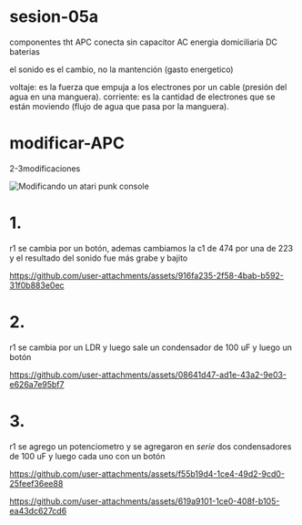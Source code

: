 # sesion-05a

componentes tht
APC conecta sin capacitor
AC energia domiciliaria 
DC baterias

el sonido es el cambio, no la mantención
(gasto energetico)

voltaje: es la fuerza que empuja a los electrones por un cable (presión del agua en una manguera).
corriente: es la cantidad de electrones que se están moviendo (flujo de agua que pasa por la manguera).

# modificar-APC
2-3modificaciones

![Modificando un atari punk console](https://github.com/user-attachments/assets/945178b5-bfa1-4ed9-978c-c8d6a4079d31)


# 1. 
r1 se cambia por un botón, ademas cambiamos la c1 de 474 por una de 223 y el resultado del sonido fue más grabe y bajito

https://github.com/user-attachments/assets/916fa235-2f58-4bab-b592-31f0b883e0ec

   
# 2. 
r1 se cambia por un LDR y luego sale un condensador de 100 uF y luego un botón 

https://github.com/user-attachments/assets/08641d47-ad1e-43a2-9e03-e626a7e95bf7


# 3. 
r1 se agrego un potenciometro y se agregaron en _*serie*_ dos condensadores de 100 uF y luego cada uno con un botón  

https://github.com/user-attachments/assets/f55b19d4-1ce4-49d2-9cd0-25feef36ee88

https://github.com/user-attachments/assets/619a9101-1ce0-408f-b105-ea43dc627cd6




